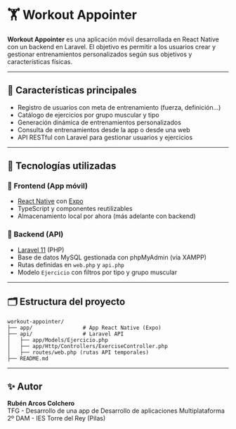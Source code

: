 # 🏋️ Workout Appointer

**Workout Appointer** es una aplicación móvil desarrollada en React Native con un backend en Laravel. El objetivo es permitir a los usuarios crear y gestionar entrenamientos personalizados según sus objetivos y características físicas.

---

## 📱 Características principales

- Registro de usuarios con meta de entrenamiento (fuerza, definición…)
- Catálogo de ejercicios por grupo muscular y tipo
- Generación dinámica de entrenamientos personalizados
- Consulta de entrenamientos desde la app o desde una web
- API RESTful con Laravel para gestionar usuarios y ejercicios

---

## 🧱 Tecnologías utilizadas

### 🔹 Frontend (App móvil)
- [React Native](https://reactnative.dev/) con [Expo](https://expo.dev/)
- TypeScript y componentes reutilizables
- Almacenamiento local por ahora (más adelante con backend)

### 🔹 Backend (API)
- [Laravel 11](https://laravel.com/) (PHP)
- Base de datos MySQL gestionada con phpMyAdmin (vía XAMPP)
- Rutas definidas en `web.php` y `api.php`
- Modelo `Ejercicio` con filtros por tipo y grupo muscular

---

## 🗂 Estructura del proyecto

```
workout-appointer/
├── app/                # App React Native (Expo)
├── api/                # Laravel API
│   ├── app/Models/Ejercicio.php
│   ├── app/Http/Controllers/ExerciseController.php
│   ├── routes/web.php (rutas API temporales)
├── README.md
```

---

## ✨ Autor

**Rubén Arcos Colchero**  
TFG - Desarrollo de una app de Desarrollo de aplicaciones Multiplataforma  
2º DAM - IES Torre del Rey (Pilas) 
